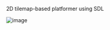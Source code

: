 2D tilemap-based platformer using SDL

![image](https://github.com/hugovanwettum/platformer/assets/2574678/921fb865-97f8-444b-bc98-4bc3f8564c0a)
